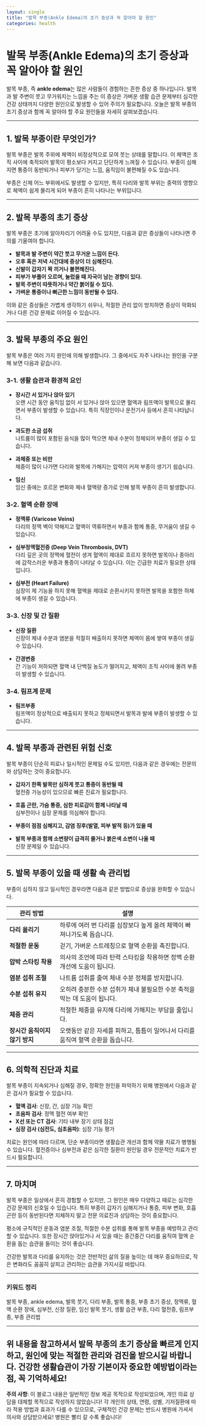 ```yaml
---
layout: single
title: "발목 부종(Ankle Edema)의 초기 증상과 꼭 알아야 할 원인"
categories: health
---
```

# 발목 부종(Ankle Edema)의 초기 증상과 꼭 알아야 할 원인

발목 부종, 즉 **ankle edema**는 많은 사람들이 경험하는 흔한 증상 중 하나입니다. 발목과 발 주변이 붓고 무거워지는 느낌을 주는 이 증상은 가벼운 생활 습관 문제부터 심각한 건강 상태까지 다양한 원인으로 발생할 수 있어 주의가 필요합니다. 오늘은 발목 부종의 초기 증상과 함께 꼭 알아야 할 주요 원인들을 자세히 살펴보겠습니다.

---

## 1. 발목 부종이란 무엇인가?

발목 부종은 발목 주위에 체액이 비정상적으로 모여 붓는 상태를 말합니다. 이 체액은 조직 사이에 축적되어 발목이 평소보다 커지고 단단하게 느껴질 수 있습니다. 부종이 심해지면 통증이 동반되거나 피부가 당기는 느낌, 움직임이 불편해질 수도 있습니다.

부종은 신체 어느 부위에서도 발생할 수 있지만, 특히 다리와 발목 부위는 중력의 영향으로 체액이 쉽게 몰리게 되어 부종이 흔히 나타나는 부위입니다.

---

## 2. 발목 부종의 초기 증상

발목 부종은 초기에 알아차리기 어려울 수도 있지만, 다음과 같은 증상들이 나타나면 주의를 기울여야 합니다.

- **발목과 발 주변이 약간 붓고 무거운 느낌이 든다.**
- **오후 혹은 저녁 시간대에 증상이 더 심해진다.**
- **신발이 갑자기 꽉 끼거나 불편해진다.**
- **피부가 부풀어 오르며, 눌렀을 때 자국이 남는 경향이 있다.**
- **발목 주변이 따뜻하거나 약간 붉어질 수 있다.**
- **가벼운 통증이나 뻐근한 느낌이 동반될 수 있다.**

이와 같은 증상들은 가볍게 생각하기 쉬우나, 적절한 관리 없이 방치하면 증상이 악화되거나 다른 건강 문제로 이어질 수 있습니다.

---

## 3. 발목 부종의 주요 원인

발목 부종은 여러 가지 원인에 의해 발생합니다. 그 중에서도 자주 나타나는 원인을 구분해 보면 다음과 같습니다.

### 3-1. 생활 습관과 환경적 요인

- **장시간 서 있거나 앉아 있기**  
  오랜 시간 동안 움직임 없이 서 있거나 앉아 있으면 혈액과 림프액이 발목으로 몰리면서 부종이 발생할 수 있습니다. 특히 직장인이나 운전기사 등에서 흔히 나타납니다.
  
- **과도한 소금 섭취**  
  나트륨이 많이 포함된 음식을 많이 먹으면 체내 수분이 정체되어 부종이 생길 수 있습니다.

- **과체중 또는 비만**  
  체중이 많이 나가면 다리와 발목에 가해지는 압력이 커져 부종이 생기기 쉽습니다.

- **임신**  
  임신 중에는 호르몬 변화와 체내 혈액량 증가로 인해 발목 부종이 흔히 발생합니다.

### 3-2. 혈액 순환 장애

- **정맥류 (Varicose Veins)**  
  다리의 정맥 벽이 약해지고 혈액이 역류하면서 부종과 함께 통증, 무거움이 생길 수 있습니다.

- **심부정맥혈전증 (Deep Vein Thrombosis, DVT)**  
  다리 깊은 곳의 정맥에 혈전이 생겨 혈액이 제대로 흐르지 못하면 발목이나 종아리에 갑작스러운 부종과 통증이 나타날 수 있습니다. 이는 긴급한 치료가 필요한 상태입니다.

- **심부전 (Heart Failure)**  
  심장이 제 기능을 하지 못해 혈액을 제대로 순환시키지 못하면 발목을 포함한 하체에 부종이 생길 수 있습니다.

### 3-3. 신장 및 간 질환

- **신장 질환**  
  신장이 체내 수분과 염분을 적절히 배출하지 못하면 체액이 몸에 쌓여 부종이 생길 수 있습니다.

- **간경변증**  
  간 기능이 저하되면 혈액 내 단백질 농도가 떨어지고, 체액이 조직 사이에 몰려 부종이 발생할 수 있습니다.

### 3-4. 림프계 문제

- **림프부종**  
  림프액이 정상적으로 배출되지 못하고 정체되면서 발목과 발에 부종이 발생할 수 있습니다.

---

## 4. 발목 부종과 관련된 위험 신호

발목 부종이 단순히 피로나 일시적인 문제일 수도 있지만, 다음과 같은 경우에는 전문의와 상담하는 것이 중요합니다.

- **갑자기 한쪽 발목만 심하게 붓고 통증이 동반될 때**  
  혈전증 가능성이 있으므로 빠른 진료가 필요합니다.

- **호흡 곤란, 가슴 통증, 심한 피로감이 함께 나타날 때**  
  심부전이나 심장 문제를 의심해야 합니다.

- **부종이 점점 심해지고, 감염 징후(발열, 피부 발적 등)가 있을 때**

- **발목 부종과 함께 소변량이 급격히 줄거나 붉은색 소변이 나올 때**  
  신장 문제일 수 있습니다.

---

## 5. 발목 부종이 있을 때 생활 속 관리법

부종이 심하지 않고 일시적인 경우라면 다음과 같은 방법으로 증상을 완화할 수 있습니다.

| 관리 방법               | 설명                                                         |
|-------------------------|--------------------------------------------------------------|
| **다리 올리기**         | 하루에 여러 번 다리를 심장보다 높게 올려 체액이 빠져나가도록 돕습니다.        |
| **적절한 운동**         | 걷기, 가벼운 스트레칭으로 혈액 순환을 촉진합니다.                            |
| **압박 스타킹 착용**    | 의사의 조언에 따라 탄력 스타킹을 착용하면 정맥 순환 개선에 도움이 됩니다.       |
| **염분 섭취 조절**      | 나트륨 섭취를 줄여 체내 수분 정체를 방지합니다.                              |
| **수분 섭취 유지**      | 오히려 충분한 수분 섭취가 체내 불필요한 수분 축적을 막는 데 도움이 됩니다.        |
| **체중 관리**           | 적절한 체중을 유지해 다리에 가해지는 부담을 줄입니다.                         |
| **장시간 움직이지 않기 방지** | 오랫동안 같은 자세를 피하고, 틈틈이 일어나서 다리를 움직여 혈액 순환을 돕습니다. |

---

## 6. 의학적 진단과 치료

발목 부종이 지속되거나 심해질 경우, 정확한 원인을 파악하기 위해 병원에서 다음과 같은 검사가 필요할 수 있습니다.

- **혈액 검사**: 신장, 간, 심장 기능 확인
- **초음파 검사**: 정맥 혈전 여부 확인
- **X선 또는 CT 검사**: 기타 내부 장기 상태 점검
- **심장 검사 (심전도, 심초음파)**: 심장 기능 평가

치료는 원인에 따라 다르며, 단순 부종이라면 생활습관 개선과 함께 약물 치료가 병행될 수 있습니다. 혈전증이나 심부전과 같은 심각한 질환이 원인일 경우 전문적인 치료가 반드시 필요합니다.

---

## 7. 마치며

발목 부종은 일상에서 흔히 경험할 수 있지만, 그 원인은 매우 다양하고 때로는 심각한 건강 문제의 신호일 수 있습니다. 특히 부종이 갑자기 심해지거나 통증, 피부 변화, 호흡 곤란 등이 동반된다면 지체하지 말고 전문 의료진과 상담하는 것이 중요합니다.

평소에 규칙적인 운동과 염분 조절, 적절한 수분 섭취를 통해 발목 부종을 예방하고 관리할 수 있습니다. 또한 장시간 앉아있거나 서 있을 때는 중간중간 다리를 움직여 혈액 순환을 돕는 습관을 들이는 것이 좋습니다.

건강한 발목과 다리를 유지하는 것은 전반적인 삶의 질을 높이는 데 매우 중요하므로, 작은 변화라도 꼼꼼히 살피고 관리하는 습관을 가지시길 바랍니다.

---

### 키워드 정리  
발목 부종, ankle edema, 발목 붓기, 다리 부종, 발목 통증, 부종 초기 증상, 정맥류, 혈액 순환 장애, 심부전, 신장 질환, 임신 발목 붓기, 생활 습관 부종, 다리 혈전증, 림프부종, 부종 관리법

---

위 내용을 참고하셔서 발목 부종의 초기 증상을 빠르게 인지하고, 원인에 맞는 적절한 관리와 검진을 받으시길 바랍니다. 건강한 생활습관이 가장 기본이자 중요한 예방법이라는 점, 꼭 기억하세요!
---

**주의 사항**: 이 블로그 내용은 일반적인 정보 제공 목적으로 작성되었으며, 개인 의료 상담을 대체할 목적으로 작성하지 않았습니다! 각 개인의 상태, 연령, 성별, 기저질환에 따라 적용 방법과 효과가 다를 수 있으므로, 구체적인 건강 문제는 반드시 병원에 가셔서 의사와 상담받으세요! 병원은 빨리 갈 수록 좋습니다!
